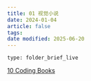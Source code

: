 ```yaml
---
title: 01 视觉小说
date: 2024-01-04
article: false
tags: 
date modified: 2025-06-20
---
```


```ccard
type: folder_brief_live
```

[10 Coding Books](../../04%20Coding%20&%20Tech/10%20Coding%20Books/10%20Coding%20Books)
